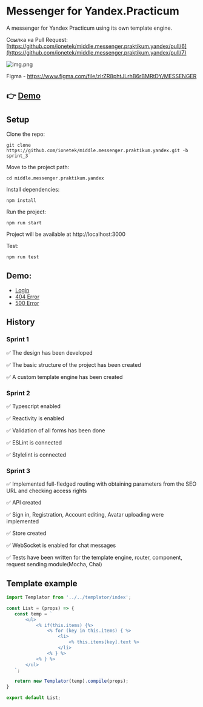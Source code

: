 Messenger for Yandex.Practicum
==============================

A messenger for Yandex Practicum using its own template engine.

Ссылка на Pull
Request: [https://github.com/ionetek/middle.messenger.praktikum.yandex/pull/6](https://github.com/ionetek/middle.messenger.praktikum.yandex/pull/7)

![img.png](https://oviland.ru/storage/messenger.png)

Figma - https://www.figma.com/file/zlrZR8phtJLrhB6rBMRtDY/MESSENGER

👉 [Demo](https://statuesque-kringle-291216.netlify.app/)
---
Setup
-----
Clone the repo:

    git clone https://github.com/ionetek/middle.messenger.praktikum.yandex.git -b sprint_3

Move to the project path:

    cd middle.messenger.praktikum.yandex

Install dependencies:

    npm install

Run the project:

    npm run start

Project will be available at http://localhost:3000

Test:

    npm run test

Demo:
-----

* [Login](https://statuesque-kringle-291216.netlify.app/)
* [404 Error](https://statuesque-kringle-291216.netlify.app/404.html)
* [500 Error](https://statuesque-kringle-291216.netlify.app/500.html)

History
-----

### Sprint 1

✅ The design has been developed

✅ The basic structure of the project has been created

✅ A custom template engine has been created

### Sprint 2

✅ Typescript enabled

✅ Reactivity is enabled

✅ Validation of all forms has been done

✅ ESLint is connected

✅ Stylelint is connected

### Sprint 3

✅ Implemented full-fledged routing with obtaining parameters from the SEO URL and checking access rights

✅ API created

✅ Sign in, Registration, Account editing, Avatar uploading were implemented

✅ Store created

✅ WebSocket is enabled for chat messages

✅ Tests have been written for the template engine, router, component, request sending module(Mocha, Chai)

Template example
----------------

 ```jsx
import Templator from '../../templator/index';

const List = (props) => {
    const temp = `
        <ul>
            <% if(this.items) {%>
                <% for (key in this.items) { %>
                    <li>
                        <% this.items[key].text %>
                    </li>
                <% } %>
            <% } %>
        </ul>      
    `;

    return new Templator(temp).compile(props);
}

export default List;
```